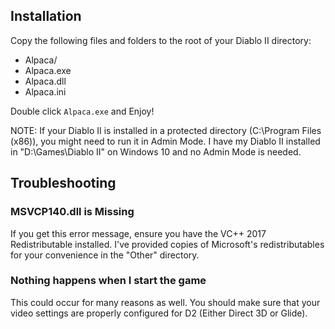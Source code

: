 ## Installation

Copy the following files and folders to the root of your Diablo II directory:

- Alpaca/
- Alpaca.exe
- Alpaca.dll
- Alpaca.ini

Double click `Alpaca.exe` and Enjoy!

NOTE: If your Diablo II is installed in a protected directory
(C:\Program Files (x86)\), you might need to run it in Admin Mode.
I have my Diablo II installed in "D:\Games\Diablo II\" on Windows 10
and no Admin Mode is needed.

## Troubleshooting


### MSVCP140.dll is Missing

If you get this error message, ensure you have the VC++ 2017 Redistributable
installed. I've provided copies of Microsoft's redistributables for your
convenience in the "Other" directory.

### Nothing happens when I start the game

This could occur for many reasons as well. You should make sure that
your video settings are properly configured for D2 (Either Direct 3D or Glide).